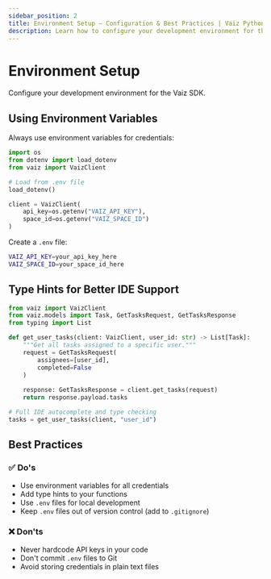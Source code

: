 ```yaml
---
sidebar_position: 2
title: Environment Setup — Configuration & Best Practices | Vaiz Python SDK
description: Learn how to configure your development environment for the Vaiz Python SDK. Includes environment variables, credentials, and security best practices.
---
```


# Environment Setup

Configure your development environment for the Vaiz SDK.

## Using Environment Variables

Always use environment variables for credentials:

```python
import os
from dotenv import load_dotenv
from vaiz import VaizClient

# Load from .env file
load_dotenv()

client = VaizClient(
    api_key=os.getenv("VAIZ_API_KEY"),
    space_id=os.getenv("VAIZ_SPACE_ID")
)
```

Create a `.env` file:
```bash
VAIZ_API_KEY=your_api_key_here
VAIZ_SPACE_ID=your_space_id_here
```

## Type Hints for Better IDE Support

```python
from vaiz import VaizClient
from vaiz.models import Task, GetTasksRequest, GetTasksResponse
from typing import List

def get_user_tasks(client: VaizClient, user_id: str) -> List[Task]:
    """Get all tasks assigned to a specific user."""
    request = GetTasksRequest(
        assignees=[user_id],
        completed=False
    )
    
    response: GetTasksResponse = client.get_tasks(request)
    return response.payload.tasks

# Full IDE autocomplete and type checking
tasks = get_user_tasks(client, "user_id")
```

## Best Practices

### ✅ Do's

- Use environment variables for all credentials
- Add type hints to your functions
- Use `.env` files for local development
- Keep `.env` files out of version control (add to `.gitignore`)

### ❌ Don'ts

- Never hardcode API keys in your code
- Don't commit `.env` files to Git
- Avoid storing credentials in plain text files


